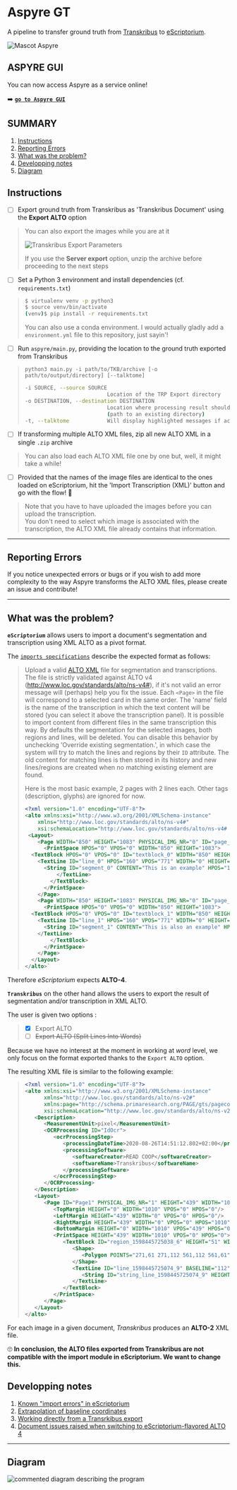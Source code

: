 # Aspyre GT

A pipeline to transfer ground truth from [Transkribus](https://transkribus.eu/Transkribus/) to [eScriptorium](https://escriptorium.fr/).

![Mascot Aspyre](static/image/aspyre_mini.png)


## ASPYRE GUI

You can now access Aspyre as a service online!

:arrow_right: [**`go to Aspyre GUI`**](https://aspyre-gui.herokuapp.com/)


## SUMMARY 
1. [Instructions](#instructions)
2. [Reporting Errors](#reporting-errors) 
3. [What was the problem?](#what-was-the-problem)
4. [Developping notes](#developping-notes)
5. [Diagram](#diagram)


## Instructions
- [ ] Export ground truth from Transkribus as 'Transkribus Document' using the **Export ALTO** option
> You can also export the images while you are at it
>
> ![Transkribus Export Parameters](static/image/tkb_export_options.png)
> 
> If you use the **Server export** option, unzip the archive before proceeding to the next steps

- [ ] Set a Python 3 environment and install dependencies (cf. `requirements.txt`)
> ``` bash
> $ virtualenv venv -p python3
> $ source venv/bin/activate
> (venv)$ pip install -r requirements.txt 
>```
> You can also use a conda environment. I would actually gladly add a `environment.yml` file to this repository, just sayin'!

- [ ] Run `aspyre/main.py`, providing the location to the ground truth exported from Transkribus
> `python3 main.py -i path/to/TKB/archive [-o path/to/output/directory] [--talktome]`
> ``` bash 
> -i SOURCE, --source SOURCE
>                           Location of the TRP Export directory
> -o DESTINATION, --destination DESTINATION
>                           Location where processing result should be stored
>                           (path to an existing directory)
> -t, --talktome            Will display highlighted messages if activated 
> ```


- [ ] If transforming multiple ALTO XML files, zip all new ALTO XML in a single `.zip` archive
> You can also load each ALTO XML file one by one but, well, it might take a while!  

- [ ] Provided that the names of the image files are identical to the ones loaded on eScriptorium, hit the 'Import Transcription (XML)' button and go with the flow! 🤙
> Note that you have to have uploaded the images before you can upload the transcription.  
> You don't need to select which image is associated with the transcription, the ALTO XML file already contains that information.


---

## Reporting Errors

If you notice unexpected errors or bugs or if you wish to add more complexity to the way Aspyre transforms the ALTO XML files, please create an issue and contribute!

---

## What was the problem?

**`eScriptorium`** allows users to import a document's segmentation and transcription using XML ALTO as a pivot format. 

The [`imports specifications`](https://gitlab.inria.fr/scripta/escriptorium/-/blob/master/app/apps/imports/README.md) describe the expected format as follows:

> Upload a valid [ALTO XML](https://en.wikipedia.org/wiki/ALTO_(XML)) file for segmentation and transcriptions.
The file is strictly validated against ALTO v4 (http://www.loc.gov/standards/alto/ns-v4#), if it's not valid an error message will (perhaps) help you fix the issue.
Each `<Page>` in the file will correspond to a selected card in the same order.
The 'name' field is the name of the transcription in which the text content will be stored (you can select it above the transcription panel). It is possible to import content from different files in the same transcription this way.
By defaults the segmentation for the selected images, both regions and lines, will be deleted. You can disable this behavior by unchecking 'Override existing segmentation.', in which case the system will try to match the lines and regions by their `ID` attribute. The old content for matching lines is then stored in its history and new lines/regions are created when no matching existing element are found.
> 
> Here is the most basic example, 2 pages with 2 lines each.
Other tags (description, glyphs) are ignored for now.
> ```xml
> <?xml version="1.0" encoding="UTF-8"?>
> <alto xmlns:xsi="http://www.w3.org/2001/XMLSchema-instance"
> 	  xmlns="http://www.loc.gov/standards/alto/ns-v4#"
> 	  xsi:schemaLocation="http://www.loc.gov/standards/alto/ns-v4# http://www.loc.gov/standards/alto/v4/alto-4-0.xsd">
>  <Layout>
>     <Page WIDTH="850" HEIGHT="1083" PHYSICAL_IMG_NR="0" ID="page_0">
>       <PrintSpace HPOS="0" VPOS="0" WIDTH="850" HEIGHT="1083">
> 	<TextBlock HPOS="0" VPOS="0" ID="textblock_0" WIDTH="850" HEIGHT="1083">
> 	  <TextLine ID="line_0" HPOS="160" VPOS="771" WIDTH="0" HEIGHT="28">
> 	    <String ID="segment_0" CONTENT="This is an example" HPOS="160" VPOS="771" WIDTH="0" HEIGHT="28" WC="0.9995"></String>
>           </TextLine>
>         </TextBlock>
>       </PrintSpace>
>     </Page>
>     <Page WIDTH="850" HEIGHT="1083" PHYSICAL_IMG_NR="0" ID="page_1">
>       <PrintSpace HPOS="0" VPOS="0" WIDTH="850" HEIGHT="1083">
> 	<TextBlock HPOS="0" VPOS="0" ID="textblock_1" WIDTH="850" HEIGHT="1083">
> 	  <TextLine ID="line_1" HPOS="160" VPOS="771" WIDTH="0" HEIGHT="28">
> 	    <String ID="segment_1" CONTENT="This is also an example" HPOS="160" VPOS="771" WIDTH="0" HEIGHT="28" WC="0.9995"></String>
> 	  </TextLine>
>         </TextBlock>
>       </PrintSpace>
>     </Page>
>   </Layout>
> </alto>`
> ```

Therefore *eScriptorium* expects **ALTO-4**.

**`Transkribus`** on the other hand allows the users to export the result of segmentation and/or transcription in XML ALTO.

The user is given two options : 
> - [x] Export ALTO
> - [ ] ~~Export ALTO (Split Lines Into Words)~~

Because we have no interest at the moment in working at *word* level, we only focus on the format exported thanks to the `Export ALTO` option. 

The resulting XML file is similar to the following example: 

> ``` xml
> <?xml version="1.0" encoding="UTF-8"?>
> <alto xmlns:xsi="http://www.w3.org/2001/XMLSchema-instance"
>       xmlns="http://www.loc.gov/standards/alto/ns-v2#"
>       xmlns:page="http://schema.primaresearch.org/PAGE/gts/pagecontent/2013-07-15"
>       xsi:schemaLocation="http://www.loc.gov/standards/alto/ns-v2# http://www.loc.gov/standards/alto/alto.xsd">
>    <Description>
>       <MeasurementUnit>pixel</MeasurementUnit>
>       <OCRProcessing ID="IdOcr">
>          <ocrProcessingStep>
>             <processingDateTime>2020-08-26T14:51:12.802+02:00</processingDateTime>
>             <processingSoftware>
>                <softwareCreator>READ COOP</softwareCreator>
>                <softwareName>Transkribus</softwareName>
>             </processingSoftware>
>          </ocrProcessingStep>
>       </OCRProcessing>
>    </Description>
>    <Layout>
>       <Page ID="Page1" PHYSICAL_IMG_NR="1" HEIGHT="439" WIDTH="1010">
>          <TopMargin HEIGHT="0" WIDTH="1010" VPOS="0" HPOS="0"/>
>          <LeftMargin HEIGHT="439" WIDTH="0" VPOS="0" HPOS="0"/>
>          <RightMargin HEIGHT="439" WIDTH="0" VPOS="0" HPOS="1010"/>
>          <BottomMargin HEIGHT="0" WIDTH="1010" VPOS="439" HPOS="0"/>
>          <PrintSpace HEIGHT="439" WIDTH="1010" VPOS="0" HPOS="0">
>             <TextBlock ID="region_1598445725038_6" HEIGHT="51" WIDTH="290" VPOS="61" HPOS="271">
>                <Shape>
>                   <Polygon POINTS="271,61 271,112 561,112 561,61"/>
>                </Shape>
>                <TextLine ID="line_1598445725074_9" BASELINE="112" HEIGHT="51" WIDTH="290" VPOS="61" HPOS="271">
>                   <String ID="string_line_1598445725074_9" HEIGHT="51" WIDTH="290" VPOS="61" HPOS="271" CONTENT="What is Lorem Ipsum"/>
>                </TextLine>
>             </TextBlock>
>          </PrintSpace>
>       </Page>
>    </Layout>
> </alto>
> ```

For each image in a given document, *Transkribus* produces an **ALTO-2** XML file. 

🙄 **In conclusion, the ALTO files exported from Transkribus are not compatible with the import module in eScriptorium. We want to change this.**


## Developping notes
1. [Known "import errors" in eScriptorium](https://gitlab.inria.fr/dh-projects/aspyre-gt/-/issues/3)
2. [Extrapolation of baseline coordinates](https://gitlab.inria.fr/dh-projects/aspyre-gt/-/issues/4)
3. [Working directly from a Transrkibus export](https://gitlab.inria.fr/dh-projects/aspyre-gt/-/issues/5)
4. [Document issues raised when switching to eScriptorium-flavored ALTO 4](https://gitlab.inria.fr/dh-projects/aspyre-gt/-/issues/9)

---

## Diagram

![commented diagram describing the program](static/image/diagram.png)
